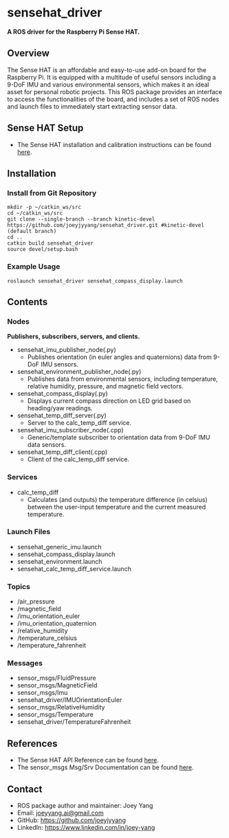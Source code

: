 # sensehat_driver
**A ROS driver for the Raspberry Pi Sense HAT.**
## Overview
The Sense HAT is an affordable and easy-to-use add-on board for the Raspberry Pi. It is equipped with a multitude of useful sensors including a 9-DoF IMU and various environmental sensors, which makes it an ideal asset for personal robotic projects. This ROS package provides an interface to access the functionalities of the board, and includes a set of ROS nodes and launch files to immediately start extracting sensor data.
## Sense HAT Setup 
- The Sense HAT installation and calibration instructions can be found [here](https://www.raspberrypi.org/documentation/hardware/sense-hat/).
## Installation
### Install from Git Repository
```
mkdir -p ~/catkin_ws/src
cd ~/catkin_ws/src
git clone --single-branch --branch kinetic-devel https://github.com/joeyjyyang/sensehat_driver.git #kinetic-devel (default branch)
cd .. 
catkin build sensehat_driver
source devel/setup.bash
```
### Example Usage
```
roslaunch sensehat_driver sensehat_compass_display.launch
```
## Contents
### Nodes 
**Publishers, subscribers, servers, and clients.**
- sensehat_imu_publisher_node(.py)
	- Publishes orientation (in euler angles and quaternions) data from 9-DoF IMU sensors. 
- sensehat_environment_publisher_node(.py)
	- Publishes data from environmental sensors, including temperature, relative humidity, pressure, and magnetic field vectors.
- sensehat_compass_display(.py)
	- Displays current compass direction on LED grid based on heading/yaw readings.
- sensehat_temp_diff_server(.py)
	- Server to the calc_temp_diff service.
- sensehat_imu_subscriber_node(.cpp)
	- Generic/template subscriber to orientation data from 9-DoF IMU data sensors.
- sensehat_temp_diff_client(.cpp)
	- Client of the calc_temp_diff service.
### Services
- calc_temp_diff
	- Calculates (and outputs) the temperature difference (in celsius) between the user-input temperature and the current measured temperature.
### Launch Files
- sensehat_generic_imu.launch
- sensehat_compass_display.launch
- sensehat_environment.launch
- sensehat_calc_temp_diff_service.launch
### Topics
- /air_pressure
- /magnetic_field
- /imu_orientation_euler
- /imu_orientation_quaternion
- /relative_humidity
- /temperature_celsius
- /temperature_fahrenheit
### Messages
- sensor_msgs/FluidPressure
- sensor_msgs/MagneticField
- sensor_msgs/Imu
- sensehat_driver/IMUOrientationEuler
- sensor_msgs/RelativeHumidity
- sensor_msgs/Temperature
- sensehat_driver/TemperatureFahrenheit
## References
- The Sense HAT API Reference can be found [here](https://pythonhosted.org/sense-hat/api/).
- The sensor_msgs Msg/Srv Documentation can be found [here](http://docs.ros.org/kinetic/api/sensor_msgs/html/index-msg.html).
## Contact
- ROS package author and maintainer: Joey Yang
- Email: joeyyang.ai@gmail.com
- GitHub: https://github.com/joeyjyyang
- LinkedIn: https://www.linkedin.com/in/joey-yang

